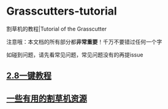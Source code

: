 # Grasscutters-tutorial
割草机的教程|Tutorial of the Grasscutter

注意哦：本文档的所有部分都**非常重要**！千万不要错过任何一个字

如碰到问题，请先看常见问题，常见问题没有的再提issue

## [2.8一键教程](/割草机搭建/2.8一键教程.md)

## [一些有用的割草机资源](https://gc-toolkit.github.io/GPM-Index/)
